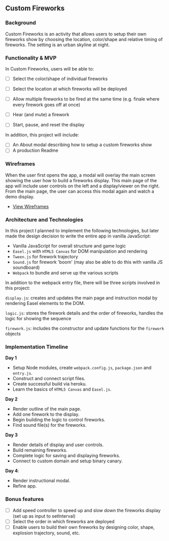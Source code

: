 ## Custom Fireworks

### Background

Custom Fireworks is an activity that allows users to setup their own fireworks show by choosing the location, color/shape and relative timing of fireworks. The setting is an urban skyline at night.

### Functionality & MVP  

In Custom Fireworks, users will be able to:

- [ ] Select the color/shape of individual fireworks
- [ ] Select the location at which fireworks will be deployed
- [ ] Allow multiple fireworks to be fired at the same time (e.g. finale where every firework goes off at once)
- [ ] Hear (and mute) a firework
- [ ] Start, pause, and reset the display


In addition, this project will include:

- [ ] An About modal describing how to setup a custom fireworks show
- [ ] A production Readme

### Wireframes

When the user first opens the app, a modal will overlay the main screen showing the user how to build a fireworks display. This main page of the app will include user controls on the left and a display/viewer on the right. From the main page, the user can access this modal again and watch a demo display.  

- [View Wireframes][wireframes]

[wireframes]: wireframes


### Architecture and Technologies

In this project I planned to implement the following technologies, but later made the design decision to write the entire app in vanilla JavaScript:

- Vanilla JavaScript for overall structure and game logic
- `Easel.js` with `HTML5 Canvas` for DOM manipulation and rendering
- `Tween.js` for firework trajectory
- `Sound.js` for firework 'boom' (may also be able to do this with vanilla JS soundboard)
- `Webpack` to bundle and serve up the various scripts

In addition to the webpack entry file, there will be three scripts involved in this project:

`display.js`: creates and updates the main page and instruction modal by rendering  Easel elements to the DOM.

`logic.js`: stores the firework details and the order of fireworks, handles the logic for showing the sequence  

`firework.js`: includes the constructor and update functions for the `firework` objects

### Implementation Timeline

**Day 1**

- Setup Node modules, create `webpack.config.js`, `package.json` and `entry.js`.
- Construct and connect script files.  
- Create successful build via heroku.
- Learn the basics of `HTML5 Canvas` and `Easel.js`.

**Day 2**

- Render outline of the main page.
- Add one firework to the display.
- Begin building the logic to control fireworks.
- Find sound file(s) for the fireworks.

**Day 3**

- Render details of display and user controls.
- Build remaining fireworks.
- Complete logic for saving and displaying fireworks.
- Connect to custom domain and setup binary canary.

**Day 4**:

- Render instructional modal.
- Refine app.


### Bonus features

- [ ] Add speed controller to speed up and slow down the fireworks display (set up as input to setInterval)
- [ ] Select the order in which fireworks are deployed
- [ ] Enable users to build their own fireworks by designing color, shape, explosion trajectory, sound, etc.
